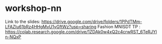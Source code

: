 # workshop-nn

Link to the slides: https://drive.google.com/drive/folders/1PPdTMm-LFAZIu61bRz4HHgMvU1yGftWz?usp=sharing
Fashion MNISDT TP : https://colab.research.google.com/drive/1ZDAk0w4xQ2c4crwRST_6TeRJYln-NQxP
